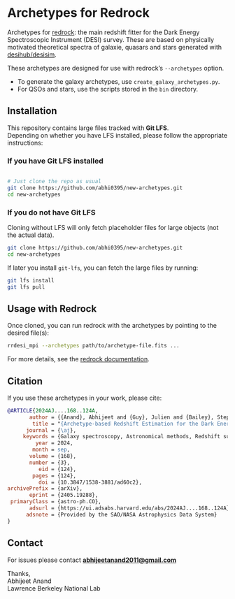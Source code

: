 # Archetypes for Redrock

Archetypes for [redrock](https://github.com/desihub/redrock): the main redshift fitter for the Dark Energy Spectroscopic Instrument (DESI) survey. These are based on physically motivated theoretical spectra of galaxie, quasars and stars generated with [desihub/desisim](https://github.com/desihub/desisim).

These archetypes are designed for use with redrock’s `--archetypes` option.  
- To generate the galaxy archetypes, use `create_galaxy_archetypes.py`.  
- For QSOs and stars, use the scripts stored in the `bin` directory.  

## Installation

This repository contains large files tracked with **Git LFS**.  
Depending on whether you have LFS installed, please follow the appropriate instructions:

### If you have Git LFS installed
```bash

# Just clone the repo as usual
git clone https://github.com/abhi0395/new-archetypes.git
cd new-archetypes
```

### If you do not have Git LFS
Cloning without LFS will only fetch placeholder files for large objects (not the actual data).  
```bash
git clone https://github.com/abhi0395/new-archetypes.git
cd new-archetypes
```

If later you install `git-lfs`, you can fetch the large files by running:
```bash
git lfs install
git lfs pull
```

## Usage with Redrock

Once cloned, you can run redrock with the archetypes by pointing to the desired file(s):

```bash
rrdesi_mpi --archetypes path/to/archetype-file.fits ...
```

For more details, see the [redrock documentation](https://github.com/desihub/redrock).

## Citation

If you use these archetypes in your work, please cite:

```bibtex
@ARTICLE{2024AJ....168..124A,
       author = {{Anand}, Abhijeet and {Guy}, Julien and {Bailey}, Stephen and {Moustakas}, John and {Aguilar}, J. and {Ahlen}, S. and {Bolton}, A.~S. and {Brodzeller}, A. and {Brooks}, D. and {Claybaugh}, T. and {Cole}, S. and {de la Macorra}, A. and {Dey}, Biprateep and {Fanning}, K. and {Forero-Romero}, J.~E. and {Gazta{\~n}aga}, E. and {Gontcho A Gontcho}, S. and {Gutierrez}, G. and {Honscheid}, K. and {Howlett}, C. and {Juneau}, S. and {Kirkby}, D. and {Kisner}, T. and {Kremin}, A. and {Lambert}, A. and {Landriau}, M. and {Le Guillou}, L. and {Manera}, M. and {Meisner}, A. and {Miquel}, R. and {Mueller}, E. and {Niz}, G. and {Palanque-Delabrouille}, N. and {Percival}, W.~J. and {Poppett}, C. and {Prada}, F. and {Raichoor}, A. and {Rezaie}, M. and {Rossi}, G. and {Sanchez}, E. and {Schlafly}, E.~F. and {Schlegel}, D. and {Schubnell}, M. and {Sprayberry}, D. and {Tarl{\'e}}, G. and {Warner}, C. and {Weaver}, B.~A. and {Zhou}, R. and {Zou}, H.},
        title = "{Archetype-based Redshift Estimation for the Dark Energy Spectroscopic Instrument Survey}",
      journal = {\aj},
     keywords = {Galaxy spectroscopy, Astronomical methods, Redshift surveys, Astronomy software, Astronomy data analysis, 2171, 1043, 1378, 1855, 1858, Astrophysics - Cosmology and Nongalactic Astrophysics, Astrophysics - Instrumentation and Methods for Astrophysics},
         year = 2024,
        month = sep,
       volume = {168},
       number = {3},
          eid = {124},
        pages = {124},
          doi = {10.3847/1538-3881/ad60c2},
archivePrefix = {arXiv},
       eprint = {2405.19288},
 primaryClass = {astro-ph.CO},
       adsurl = {https://ui.adsabs.harvard.edu/abs/2024AJ....168..124A},
      adsnote = {Provided by the SAO/NASA Astrophysics Data System}
}
```

## Contact

For issues please contact **abhijeetanand2011@gmail.com**

Thanks,  
Abhijeet Anand  
Lawrence Berkeley National Lab  

